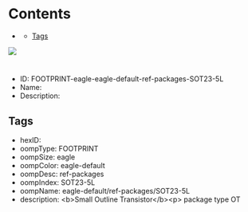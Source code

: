 



Contents
========

* [](#)
	* [Tags](#tags)
  
![][im]
# 

- ID: FOOTPRINT-eagle-eagle-default-ref-packages-SOT23-5L
- Name: 
- Description: 

## Tags

- hexID: 
- oompType: FOOTPRINT
- oompSize: eagle
- oompColor: eagle-default
- oompDesc: ref-packages
- oompIndex: SOT23-5L
- oompName: eagle-default/ref-packages/SOT23-5L
- description: &lt;b&gt;Small Outline Transistor&lt;/b&gt;&lt;p&gt;&#xD;
package type OT



[im]: image.png
